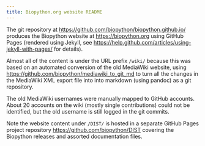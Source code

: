 ```yaml
---
title: Biopython.org website README
---
```


The git repository at <https://github.com/biopython/biopython.github.io/>
produces the Biopython website at <https://biopython.org>
using GitHub Pages (rendered using Jekyll, see
<https://help.github.com/articles/using-jekyll-with-pages/> for details).

Almost all of the content is under the URL prefix ``/wiki/`` because
this was based on an automated conversion of the old MediaWiki website,
using <https://github.com/biopython/mediawiki_to_git_md> to turn all
the changes in the MediaWiki XML export file into into markdown (using
pandoc) as a git repository.

The old MediaWiki usernames were manually mapped to GitHub accounts.
About 20 accounts on the wiki (mostly single contributions) could not
be identified, but the old username is still logged in the git commits.

Note the website content under ``/DIST/`` is hosted in a separate
GitHub Pages project repository <https://github.com/biopython/DIST>
covering the Biopython releases and assorted documentation files.
